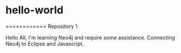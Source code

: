 # hello-world
============
Repository 1

Hello All,
I'm learning Neo4j and require some assistance. 
Connecting Neo4j to Eclipse and Javascript. 
